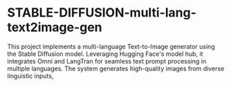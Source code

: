 # STABLE-DIFFUSION-multi-lang-text2image-gen
This project implements a multi-language Text-to-Image generator using the Stable Diffusion model. Leveraging Hugging Face's model hub, it integrates Omni and LangTran for seamless text prompt processing in multiple languages. The system generates high-quality images from diverse linguistic inputs, 
